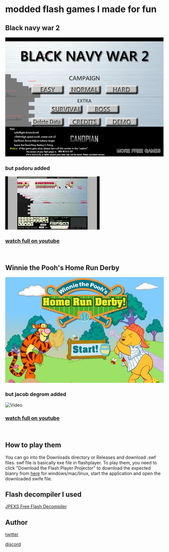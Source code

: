 
# modded flash games I made for fun

## Black navy war 2

![picture](https://github.com/mushoku-ningen/modded-flash-games/blob/main/Pictures/black-navy-war-2.png)

### but padoru added

![Video](https://github.com/mushoku-ningen/modded-flash-games/blob/main/Videos/B.gif)

### [watch full on youtube](https://www.youtube.com/watch?v=FNb6DhkTBkk)

<p>&nbsp;</p>

## Winnie the Pooh's Home Run Derby

![picture](https://github.com/mushoku-ningen/modded-flash-games/blob/main/Pictures/homerunderby_en_screenshot.jpg)

### but jacob degrom added

![Video](https://github.com/mushoku-ningen/modded-flash-games/blob/main/Videos/H.gif)

### [watch full on youtube](https://www.youtube.com/watch?v=KfFqumBsDoA) 

<p>&nbsp;</p>


## How to play them
You can go into the Downloads directory or Releases and download .swf files. swf file is basically exe file in flashplayer. To play them, you need to click "Download the Flash Player Projector" to download the expected bianry from [here](https://www.adobe.com/support/flashplayer/debug_downloads.html) for windows/mac/linux, start the application and open the downloaded swife file.

## Flash decompiler I used
[JPEXS Free Flash Decompiler](https://github.com/jindrapetrik/jpexs-decompiler)

## Author 
[twitter](https://twitter.com/mlasdf2)

[discord](https://discordapp.com/users/741246124710690880)
